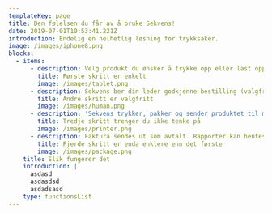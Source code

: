 ```yaml
---
templateKey: page
title: Den følelsen du får av å bruke Sekvens!
date: 2019-07-01T10:53:41.221Z
introduction: Endelig en helhetlig løsning for trykksaker.
image: /images/iphone8.png
blocks:
  - items:
      - description: Velg produkt du ønsker å trykke opp eller last opp ditt eget dokument.
        title: Første skritt er enkelt
        image: /images/tablet.png
      - description: Sekvens ber din leder godkjenne bestilling (valgfritt)
        title: Andre skritt er valgfritt
        image: /images/human.png
      - description: 'Sekvens trykker, pakker og sender produktet til mottakerene.'
        title: Tredje skritt trenger du ikke tenke på
        image: /images/printer.png
      - description: Faktura sendes ut som avtalt. Rapporter kan hentes ut i Sekvens.
        title: Fjerde skritt er enda enklere enn det første
        image: /images/package.png
    title: Slik fungerer det
    introduction: |
      asdasd
      asdasdsd
      asdadsasd
    type: functionsList
---
```


